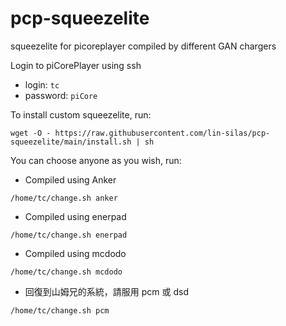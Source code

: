 # pcp-squeezelite
squeezelite for picoreplayer compiled by different GAN chargers

Login to piCorePlayer using ssh

* login: `tc`
* password: `piCore`

To install custom squeezelite, run:

`wget -O - https://raw.githubusercontent.com/lin-silas/pcp-squeezelite/main/install.sh | sh`


You can choose anyone as you wish, run:

* Compiled using Anker

`/home/tc/change.sh anker`

* Compiled using enerpad

`/home/tc/change.sh enerpad`

* Compiled using mcdodo

`/home/tc/change.sh mcdodo`

* 回復到山姆兄的系統，請服用 pcm 或 dsd

`/home/tc/change.sh pcm`
